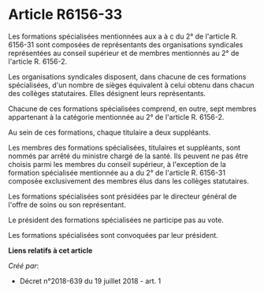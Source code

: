 # Article R6156-33

Les formations spécialisées mentionnées aux a à c du 2° de l'article R. 6156-31 sont composées de représentants des
organisations syndicales représentées au conseil supérieur et de membres mentionnés au 2° de l'article R. 6156-2.

Les organisations syndicales disposent, dans chacune de ces formations spécialisées, d'un nombre de sièges équivalent à celui
obtenu dans chacun des collèges statutaires. Elles désignent leurs représentants.

Chacune de ces formations spécialisées comprend, en outre, sept membres appartenant à la catégorie mentionnée au 2° de
l'article R. 6156-2.

Au sein de ces formations, chaque titulaire a deux suppléants.

Les membres des formations spécialisées, titulaires et suppléants, sont nommés par arrêté du ministre chargé de la santé. Ils
peuvent ne pas être choisis parmi les membres du conseil supérieur, à l'exception de la formation spécialisée mentionnée au a
du 2° de l'article R. 6156-31 composée exclusivement des membres élus dans les collèges statutaires.

Les formations spécialisées sont présidées par le directeur général de l'offre de soins ou son représentant.

Le président des formations spécialisées ne participe pas au vote.

Les formations spécialisées sont convoquées par leur président.

**Liens relatifs à cet article**

_Créé par_:

  - Décret n°2018-639 du 19 juillet 2018 - art. 1
